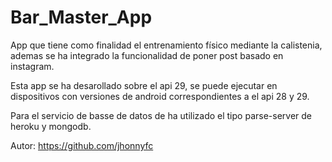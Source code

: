 # Bar_Master_App

App que tiene como finalidad el entrenamiento físico mediante la calistenia, ademas se ha integrado
la funcionalidad de poner post basado en instagram.

Esta app se ha desarollado sobre el api 29, se puede ejecutar en dispositivos con versiones de android
correspondientes a el api 28 y 29.

Para el servicio de basse de datos de ha utilizado el tipo parse-server de heroku y mongodb.

Autor: https://github.com/jhonnyfc
